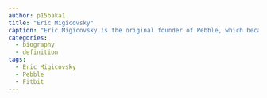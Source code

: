 ```yaml
---
author: p15baka1
title: "Eric Migicovsky"
caption: "Eric Migicovsky is the original founder of Pebble, which became the most successful project in Kickstarter's history and was recently acquired by Fitbit."
categories:
  - biography
  - definition
tags:
  - Eric Migicovsky
  - Pebble
  - Fitbit
---
```

